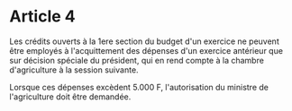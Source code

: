 # Article 4

Les crédits ouverts à la 1ere section du budget d'un exercice ne peuvent être employés à l'acquittement des dépenses d'un exercice antérieur que sur décision spéciale du président, qui en rend compte à la chambre d'agriculture à la session suivante.

Lorsque ces dépenses excèdent 5.000 F, l'autorisation du ministre de l'agriculture doit être demandée.
